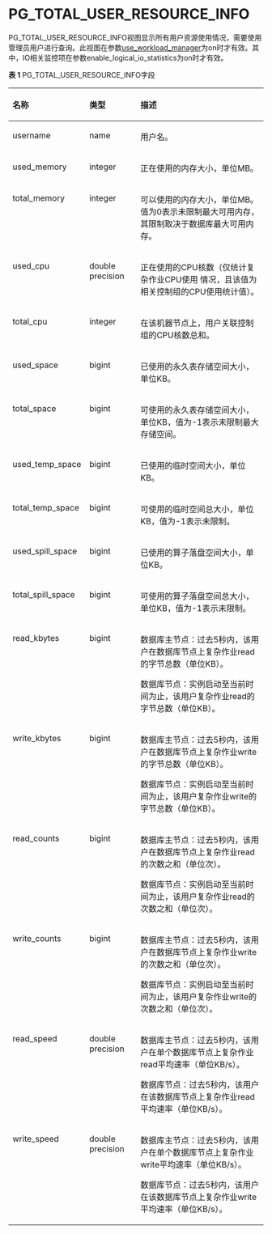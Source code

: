# PG\_TOTAL\_USER\_RESOURCE\_INFO<a name="ZH-CN_TOPIC_0242385998"></a>

PG\_TOTAL\_USER\_RESOURCE\_INFO视图显示所有用户资源使用情况，需要使用管理员用户进行查询。此视图在参数[use\_workload\_manager](负载管理.md#zh-cn_topic_0237124729_zh-cn_topic_0059777791_s9608d330c6a14d2cbd6ae75493437820)为on时才有效。其中，IO相关监控项在参数enable\_logical\_io\_statistics为on时才有效。

**表 1**  PG\_TOTAL\_USER\_RESOURCE\_INFO字段

<a name="zh-cn_topic_0237122471_zh-cn_topic_0059778356_t11b74f8fb7cd4bd8b53f72d8a89440c9"></a>
<table><thead align="left"><tr id="zh-cn_topic_0237122471_zh-cn_topic_0059778356_r5842d7f7603e497cb22101dfea845472"><th class="cellrowborder" valign="top" width="20.64%" id="mcps1.2.4.1.1"><p id="zh-cn_topic_0237122471_zh-cn_topic_0059778356_afad13ad0a32a4f00a617cdc00226c80b"><a name="zh-cn_topic_0237122471_zh-cn_topic_0059778356_afad13ad0a32a4f00a617cdc00226c80b"></a><a name="zh-cn_topic_0237122471_zh-cn_topic_0059778356_afad13ad0a32a4f00a617cdc00226c80b"></a>名称</p>
</th>
<th class="cellrowborder" valign="top" width="20.810000000000002%" id="mcps1.2.4.1.2"><p id="zh-cn_topic_0237122471_zh-cn_topic_0059778356_abf389d4d152b452d832a966b9c967aec"><a name="zh-cn_topic_0237122471_zh-cn_topic_0059778356_abf389d4d152b452d832a966b9c967aec"></a><a name="zh-cn_topic_0237122471_zh-cn_topic_0059778356_abf389d4d152b452d832a966b9c967aec"></a>类型</p>
</th>
<th class="cellrowborder" valign="top" width="58.550000000000004%" id="mcps1.2.4.1.3"><p id="zh-cn_topic_0237122471_zh-cn_topic_0059778356_aad914caab8464d5fb8e871ea9f9db721"><a name="zh-cn_topic_0237122471_zh-cn_topic_0059778356_aad914caab8464d5fb8e871ea9f9db721"></a><a name="zh-cn_topic_0237122471_zh-cn_topic_0059778356_aad914caab8464d5fb8e871ea9f9db721"></a>描述</p>
</th>
</tr>
</thead>
<tbody><tr id="zh-cn_topic_0237122471_zh-cn_topic_0059778356_r3fa5c62a2b324f449e54f1c1a7df2de8"><td class="cellrowborder" valign="top" width="20.64%" headers="mcps1.2.4.1.1 "><p id="zh-cn_topic_0237122471_p10103102071217"><a name="zh-cn_topic_0237122471_p10103102071217"></a><a name="zh-cn_topic_0237122471_p10103102071217"></a>username</p>
</td>
<td class="cellrowborder" valign="top" width="20.810000000000002%" headers="mcps1.2.4.1.2 "><p id="zh-cn_topic_0237122471_p04241417123"><a name="zh-cn_topic_0237122471_p04241417123"></a><a name="zh-cn_topic_0237122471_p04241417123"></a>name</p>
</td>
<td class="cellrowborder" valign="top" width="58.550000000000004%" headers="mcps1.2.4.1.3 "><p id="zh-cn_topic_0237122471_p639181441214"><a name="zh-cn_topic_0237122471_p639181441214"></a><a name="zh-cn_topic_0237122471_p639181441214"></a>用户名。</p>
</td>
</tr>
<tr id="zh-cn_topic_0237122471_zh-cn_topic_0059778356_rf38881ac52a945d6944ba0502b0e83c4"><td class="cellrowborder" valign="top" width="20.64%" headers="mcps1.2.4.1.1 "><p id="zh-cn_topic_0237122471_p1110652110121"><a name="zh-cn_topic_0237122471_p1110652110121"></a><a name="zh-cn_topic_0237122471_p1110652110121"></a>used_memory</p>
</td>
<td class="cellrowborder" valign="top" width="20.810000000000002%" headers="mcps1.2.4.1.2 "><p id="zh-cn_topic_0237122471_p193412140122"><a name="zh-cn_topic_0237122471_p193412140122"></a><a name="zh-cn_topic_0237122471_p193412140122"></a>integer</p>
</td>
<td class="cellrowborder" valign="top" width="58.550000000000004%" headers="mcps1.2.4.1.3 "><p id="zh-cn_topic_0237122471_p1230151411213"><a name="zh-cn_topic_0237122471_p1230151411213"></a><a name="zh-cn_topic_0237122471_p1230151411213"></a>正在使用的内存大小，单位MB。</p>
</td>
</tr>
<tr id="zh-cn_topic_0237122471_zh-cn_topic_0059778356_rdeb045b57c5440c6876aa5e1fddf3793"><td class="cellrowborder" valign="top" width="20.64%" headers="mcps1.2.4.1.1 "><p id="zh-cn_topic_0237122471_p1275719218122"><a name="zh-cn_topic_0237122471_p1275719218122"></a><a name="zh-cn_topic_0237122471_p1275719218122"></a>total_memory</p>
</td>
<td class="cellrowborder" valign="top" width="20.810000000000002%" headers="mcps1.2.4.1.2 "><p id="zh-cn_topic_0237122471_p226191461218"><a name="zh-cn_topic_0237122471_p226191461218"></a><a name="zh-cn_topic_0237122471_p226191461218"></a>integer</p>
</td>
<td class="cellrowborder" valign="top" width="58.550000000000004%" headers="mcps1.2.4.1.3 "><p id="zh-cn_topic_0237122471_p62251431218"><a name="zh-cn_topic_0237122471_p62251431218"></a><a name="zh-cn_topic_0237122471_p62251431218"></a>可以使用的内存大小，单位MB。值为0表示未限制最大可用内存，其限制取决于数据库最大可用内存。</p>
</td>
</tr>
<tr id="zh-cn_topic_0237122471_row0970538191711"><td class="cellrowborder" valign="top" width="20.64%" headers="mcps1.2.4.1.1 "><p id="zh-cn_topic_0237122471_p9971538191717"><a name="zh-cn_topic_0237122471_p9971538191717"></a><a name="zh-cn_topic_0237122471_p9971538191717"></a>used_cpu</p>
</td>
<td class="cellrowborder" valign="top" width="20.810000000000002%" headers="mcps1.2.4.1.2 "><p id="zh-cn_topic_0237122471_p797217389175"><a name="zh-cn_topic_0237122471_p797217389175"></a><a name="zh-cn_topic_0237122471_p797217389175"></a>double precision</p>
</td>
<td class="cellrowborder" valign="top" width="58.550000000000004%" headers="mcps1.2.4.1.3 "><p id="zh-cn_topic_0237122471_p397263812176"><a name="zh-cn_topic_0237122471_p397263812176"></a><a name="zh-cn_topic_0237122471_p397263812176"></a>正在使用的CPU核数（仅统计复杂作业CPU使用 情况，且该值为相关控制组的CPU使用统计值）。</p>
</td>
</tr>
<tr id="zh-cn_topic_0237122471_row64614276180"><td class="cellrowborder" valign="top" width="20.64%" headers="mcps1.2.4.1.1 "><p id="zh-cn_topic_0237122471_p12894125171811"><a name="zh-cn_topic_0237122471_p12894125171811"></a><a name="zh-cn_topic_0237122471_p12894125171811"></a>total_cpu</p>
</td>
<td class="cellrowborder" valign="top" width="20.810000000000002%" headers="mcps1.2.4.1.2 "><p id="zh-cn_topic_0237122471_p10894225181817"><a name="zh-cn_topic_0237122471_p10894225181817"></a><a name="zh-cn_topic_0237122471_p10894225181817"></a>integer</p>
</td>
<td class="cellrowborder" valign="top" width="58.550000000000004%" headers="mcps1.2.4.1.3 "><p id="zh-cn_topic_0237122471_p188951125151817"><a name="zh-cn_topic_0237122471_p188951125151817"></a><a name="zh-cn_topic_0237122471_p188951125151817"></a>在该机器节点上，用户关联控制组的CPU核数总和。</p>
</td>
</tr>
<tr id="zh-cn_topic_0237122471_row10451327201810"><td class="cellrowborder" valign="top" width="20.64%" headers="mcps1.2.4.1.1 "><p id="zh-cn_topic_0237122471_p1689592518180"><a name="zh-cn_topic_0237122471_p1689592518180"></a><a name="zh-cn_topic_0237122471_p1689592518180"></a>used_space</p>
</td>
<td class="cellrowborder" valign="top" width="20.810000000000002%" headers="mcps1.2.4.1.2 "><p id="zh-cn_topic_0237122471_p12895425161810"><a name="zh-cn_topic_0237122471_p12895425161810"></a><a name="zh-cn_topic_0237122471_p12895425161810"></a>bigint</p>
</td>
<td class="cellrowborder" valign="top" width="58.550000000000004%" headers="mcps1.2.4.1.3 "><p id="zh-cn_topic_0237122471_p489502517187"><a name="zh-cn_topic_0237122471_p489502517187"></a><a name="zh-cn_topic_0237122471_p489502517187"></a>已使用的永久表存储空间大小，单位KB。</p>
</td>
</tr>
<tr id="zh-cn_topic_0237122471_row134412731818"><td class="cellrowborder" valign="top" width="20.64%" headers="mcps1.2.4.1.1 "><p id="zh-cn_topic_0237122471_p1089592520188"><a name="zh-cn_topic_0237122471_p1089592520188"></a><a name="zh-cn_topic_0237122471_p1089592520188"></a>total_space</p>
</td>
<td class="cellrowborder" valign="top" width="20.810000000000002%" headers="mcps1.2.4.1.2 "><p id="zh-cn_topic_0237122471_p14895192581819"><a name="zh-cn_topic_0237122471_p14895192581819"></a><a name="zh-cn_topic_0237122471_p14895192581819"></a>bigint</p>
</td>
<td class="cellrowborder" valign="top" width="58.550000000000004%" headers="mcps1.2.4.1.3 "><p id="zh-cn_topic_0237122471_p13895112513181"><a name="zh-cn_topic_0237122471_p13895112513181"></a><a name="zh-cn_topic_0237122471_p13895112513181"></a>可使用的永久表存储空间大小，单位KB，值为-1表示未限制最大存储空间。</p>
</td>
</tr>
<tr id="zh-cn_topic_0237122471_row74482015185315"><td class="cellrowborder" valign="top" width="20.64%" headers="mcps1.2.4.1.1 "><p id="zh-cn_topic_0237122471_p1544861535316"><a name="zh-cn_topic_0237122471_p1544861535316"></a><a name="zh-cn_topic_0237122471_p1544861535316"></a>used_temp_space</p>
</td>
<td class="cellrowborder" valign="top" width="20.810000000000002%" headers="mcps1.2.4.1.2 "><p id="zh-cn_topic_0237122471_p944971545310"><a name="zh-cn_topic_0237122471_p944971545310"></a><a name="zh-cn_topic_0237122471_p944971545310"></a>bigint</p>
</td>
<td class="cellrowborder" valign="top" width="58.550000000000004%" headers="mcps1.2.4.1.3 "><p id="zh-cn_topic_0237122471_p1344917158536"><a name="zh-cn_topic_0237122471_p1344917158536"></a><a name="zh-cn_topic_0237122471_p1344917158536"></a>已使用的临时空间大小，单位KB。</p>
</td>
</tr>
<tr id="zh-cn_topic_0237122471_row11962131865313"><td class="cellrowborder" valign="top" width="20.64%" headers="mcps1.2.4.1.1 "><p id="zh-cn_topic_0237122471_p3962818115320"><a name="zh-cn_topic_0237122471_p3962818115320"></a><a name="zh-cn_topic_0237122471_p3962818115320"></a>total_temp_space</p>
</td>
<td class="cellrowborder" valign="top" width="20.810000000000002%" headers="mcps1.2.4.1.2 "><p id="zh-cn_topic_0237122471_p5962171813531"><a name="zh-cn_topic_0237122471_p5962171813531"></a><a name="zh-cn_topic_0237122471_p5962171813531"></a>bigint</p>
</td>
<td class="cellrowborder" valign="top" width="58.550000000000004%" headers="mcps1.2.4.1.3 "><p id="zh-cn_topic_0237122471_p89621118165313"><a name="zh-cn_topic_0237122471_p89621118165313"></a><a name="zh-cn_topic_0237122471_p89621118165313"></a>可使用的临时空间总大小，单位KB，值为-1表示未限制。</p>
</td>
</tr>
<tr id="zh-cn_topic_0237122471_row448172235313"><td class="cellrowborder" valign="top" width="20.64%" headers="mcps1.2.4.1.1 "><p id="zh-cn_topic_0237122471_p1348172225317"><a name="zh-cn_topic_0237122471_p1348172225317"></a><a name="zh-cn_topic_0237122471_p1348172225317"></a>used_spill_space</p>
</td>
<td class="cellrowborder" valign="top" width="20.810000000000002%" headers="mcps1.2.4.1.2 "><p id="zh-cn_topic_0237122471_p154819220535"><a name="zh-cn_topic_0237122471_p154819220535"></a><a name="zh-cn_topic_0237122471_p154819220535"></a>bigint</p>
</td>
<td class="cellrowborder" valign="top" width="58.550000000000004%" headers="mcps1.2.4.1.3 "><p id="zh-cn_topic_0237122471_p1648113224531"><a name="zh-cn_topic_0237122471_p1648113224531"></a><a name="zh-cn_topic_0237122471_p1648113224531"></a>已使用的算子落盘空间大小，单位KB。</p>
</td>
</tr>
<tr id="zh-cn_topic_0237122471_row1715825165318"><td class="cellrowborder" valign="top" width="20.64%" headers="mcps1.2.4.1.1 "><p id="zh-cn_topic_0237122471_p271552585314"><a name="zh-cn_topic_0237122471_p271552585314"></a><a name="zh-cn_topic_0237122471_p271552585314"></a>total_spill_space</p>
</td>
<td class="cellrowborder" valign="top" width="20.810000000000002%" headers="mcps1.2.4.1.2 "><p id="zh-cn_topic_0237122471_p10715162525319"><a name="zh-cn_topic_0237122471_p10715162525319"></a><a name="zh-cn_topic_0237122471_p10715162525319"></a>bigint</p>
</td>
<td class="cellrowborder" valign="top" width="58.550000000000004%" headers="mcps1.2.4.1.3 "><p id="zh-cn_topic_0237122471_p197151425115316"><a name="zh-cn_topic_0237122471_p197151425115316"></a><a name="zh-cn_topic_0237122471_p197151425115316"></a>可使用的算子落盘空间总大小，单位KB，值为-1表示未限制。</p>
</td>
</tr>
<tr id="zh-cn_topic_0237122471_row663824192211"><td class="cellrowborder" valign="top" width="20.64%" headers="mcps1.2.4.1.1 "><p id="zh-cn_topic_0237122471_p663834113223"><a name="zh-cn_topic_0237122471_p663834113223"></a><a name="zh-cn_topic_0237122471_p663834113223"></a>read_kbytes</p>
</td>
<td class="cellrowborder" valign="top" width="20.810000000000002%" headers="mcps1.2.4.1.2 "><p id="zh-cn_topic_0237122471_p863819418229"><a name="zh-cn_topic_0237122471_p863819418229"></a><a name="zh-cn_topic_0237122471_p863819418229"></a>bigint</p>
</td>
<td class="cellrowborder" valign="top" width="58.550000000000004%" headers="mcps1.2.4.1.3 "><p id="zh-cn_topic_0237122471_p46381241142211"><a name="zh-cn_topic_0237122471_p46381241142211"></a><a name="zh-cn_topic_0237122471_p46381241142211"></a><span id="zh-cn_topic_0237122471_text113271146162214"><a name="zh-cn_topic_0237122471_text113271146162214"></a><a name="zh-cn_topic_0237122471_text113271146162214"></a>数据库主节点</span>：过去5秒内，该用户在数据库节点上复杂作业read的字节总数（单位KB）。</p>
<p id="zh-cn_topic_0237122471_p118134716239"><a name="zh-cn_topic_0237122471_p118134716239"></a><a name="zh-cn_topic_0237122471_p118134716239"></a>数据库节点：实例启动至当前时间为止，该用户复杂作业read的字节总数（单位KB）。</p>
</td>
</tr>
<tr id="zh-cn_topic_0237122471_row758511216274"><td class="cellrowborder" valign="top" width="20.64%" headers="mcps1.2.4.1.1 "><p id="zh-cn_topic_0237122471_p1158617212276"><a name="zh-cn_topic_0237122471_p1158617212276"></a><a name="zh-cn_topic_0237122471_p1158617212276"></a>write_kbytes</p>
</td>
<td class="cellrowborder" valign="top" width="20.810000000000002%" headers="mcps1.2.4.1.2 "><p id="zh-cn_topic_0237122471_p115861421192712"><a name="zh-cn_topic_0237122471_p115861421192712"></a><a name="zh-cn_topic_0237122471_p115861421192712"></a>bigint</p>
</td>
<td class="cellrowborder" valign="top" width="58.550000000000004%" headers="mcps1.2.4.1.3 "><p id="zh-cn_topic_0237122471_p25861121172715"><a name="zh-cn_topic_0237122471_p25861121172715"></a><a name="zh-cn_topic_0237122471_p25861121172715"></a><span id="zh-cn_topic_0237122471_text1226234812219"><a name="zh-cn_topic_0237122471_text1226234812219"></a><a name="zh-cn_topic_0237122471_text1226234812219"></a>数据库主节点</span>：过去5秒内，该用户在数据库节点上复杂作业write的字节总数（单位KB）。</p>
<p id="zh-cn_topic_0237122471_p1917191716289"><a name="zh-cn_topic_0237122471_p1917191716289"></a><a name="zh-cn_topic_0237122471_p1917191716289"></a>数据库节点：实例启动至当前时间为止，该用户复杂作业write的字节总数（单位KB）。</p>
</td>
</tr>
<tr id="zh-cn_topic_0237122471_row1020031172910"><td class="cellrowborder" valign="top" width="20.64%" headers="mcps1.2.4.1.1 "><p id="zh-cn_topic_0237122471_p42019182917"><a name="zh-cn_topic_0237122471_p42019182917"></a><a name="zh-cn_topic_0237122471_p42019182917"></a>read_counts</p>
</td>
<td class="cellrowborder" valign="top" width="20.810000000000002%" headers="mcps1.2.4.1.2 "><p id="zh-cn_topic_0237122471_p6201181172920"><a name="zh-cn_topic_0237122471_p6201181172920"></a><a name="zh-cn_topic_0237122471_p6201181172920"></a>bigint</p>
</td>
<td class="cellrowborder" valign="top" width="58.550000000000004%" headers="mcps1.2.4.1.3 "><p id="zh-cn_topic_0237122471_p19710105172920"><a name="zh-cn_topic_0237122471_p19710105172920"></a><a name="zh-cn_topic_0237122471_p19710105172920"></a><span id="zh-cn_topic_0237122471_text15541134911222"><a name="zh-cn_topic_0237122471_text15541134911222"></a><a name="zh-cn_topic_0237122471_text15541134911222"></a>数据库主节点</span>：过去5秒内，该用户在数据库节点上复杂作业read的次数之和（单位次）。</p>
<p id="zh-cn_topic_0237122471_p1720114116299"><a name="zh-cn_topic_0237122471_p1720114116299"></a><a name="zh-cn_topic_0237122471_p1720114116299"></a>数据库节点：实例启动至当前时间为止，该用户复杂作业read的次数之和（单位次）。</p>
</td>
</tr>
<tr id="zh-cn_topic_0237122471_row14601458142920"><td class="cellrowborder" valign="top" width="20.64%" headers="mcps1.2.4.1.1 "><p id="zh-cn_topic_0237122471_p16460125819296"><a name="zh-cn_topic_0237122471_p16460125819296"></a><a name="zh-cn_topic_0237122471_p16460125819296"></a>write_counts</p>
</td>
<td class="cellrowborder" valign="top" width="20.810000000000002%" headers="mcps1.2.4.1.2 "><p id="zh-cn_topic_0237122471_p1046085882917"><a name="zh-cn_topic_0237122471_p1046085882917"></a><a name="zh-cn_topic_0237122471_p1046085882917"></a>bigint</p>
</td>
<td class="cellrowborder" valign="top" width="58.550000000000004%" headers="mcps1.2.4.1.3 "><p id="zh-cn_topic_0237122471_p193961020133012"><a name="zh-cn_topic_0237122471_p193961020133012"></a><a name="zh-cn_topic_0237122471_p193961020133012"></a><span id="zh-cn_topic_0237122471_text48946503228"><a name="zh-cn_topic_0237122471_text48946503228"></a><a name="zh-cn_topic_0237122471_text48946503228"></a>数据库主节点</span>：过去5秒内，该用户在数据库节点上复杂作业write的次数之和（单位次）。</p>
<p id="zh-cn_topic_0237122471_p11460158142912"><a name="zh-cn_topic_0237122471_p11460158142912"></a><a name="zh-cn_topic_0237122471_p11460158142912"></a>数据库节点：实例启动至当前时间为止，该用户复杂作业write的次数之和（单位次）。</p>
</td>
</tr>
<tr id="zh-cn_topic_0237122471_row1222144193118"><td class="cellrowborder" valign="top" width="20.64%" headers="mcps1.2.4.1.1 "><p id="zh-cn_topic_0237122471_p1722844173115"><a name="zh-cn_topic_0237122471_p1722844173115"></a><a name="zh-cn_topic_0237122471_p1722844173115"></a>read_speed</p>
</td>
<td class="cellrowborder" valign="top" width="20.810000000000002%" headers="mcps1.2.4.1.2 "><p id="zh-cn_topic_0237122471_p322844153110"><a name="zh-cn_topic_0237122471_p322844153110"></a><a name="zh-cn_topic_0237122471_p322844153110"></a>double precision</p>
</td>
<td class="cellrowborder" valign="top" width="58.550000000000004%" headers="mcps1.2.4.1.3 "><p id="zh-cn_topic_0237122471_p922184415311"><a name="zh-cn_topic_0237122471_p922184415311"></a><a name="zh-cn_topic_0237122471_p922184415311"></a><span id="zh-cn_topic_0237122471_text61671852172213"><a name="zh-cn_topic_0237122471_text61671852172213"></a><a name="zh-cn_topic_0237122471_text61671852172213"></a>数据库主节点</span>：过去5秒内，该用户在单个数据库节点上复杂作业read平均速率（单位KB/s）。</p>
<p id="zh-cn_topic_0237122471_p42022014332"><a name="zh-cn_topic_0237122471_p42022014332"></a><a name="zh-cn_topic_0237122471_p42022014332"></a>数据库节点：过去5秒内，该用户在该数据库节点上复杂作业read平均速率（单位KB/s）。</p>
</td>
</tr>
<tr id="zh-cn_topic_0237122471_row78702338"><td class="cellrowborder" valign="top" width="20.64%" headers="mcps1.2.4.1.1 "><p id="zh-cn_topic_0237122471_p4910083314"><a name="zh-cn_topic_0237122471_p4910083314"></a><a name="zh-cn_topic_0237122471_p4910083314"></a>write_speed</p>
</td>
<td class="cellrowborder" valign="top" width="20.810000000000002%" headers="mcps1.2.4.1.2 "><p id="zh-cn_topic_0237122471_p995073313"><a name="zh-cn_topic_0237122471_p995073313"></a><a name="zh-cn_topic_0237122471_p995073313"></a>double precision</p>
</td>
<td class="cellrowborder" valign="top" width="58.550000000000004%" headers="mcps1.2.4.1.3 "><p id="zh-cn_topic_0237122471_p2091702339"><a name="zh-cn_topic_0237122471_p2091702339"></a><a name="zh-cn_topic_0237122471_p2091702339"></a><span id="zh-cn_topic_0237122471_text9531205312229"><a name="zh-cn_topic_0237122471_text9531205312229"></a><a name="zh-cn_topic_0237122471_text9531205312229"></a>数据库主节点</span>：过去5秒内，该用户在单个数据库节点上复杂作业write平均速率（单位KB/s）。</p>
<p id="zh-cn_topic_0237122471_p7807924163514"><a name="zh-cn_topic_0237122471_p7807924163514"></a><a name="zh-cn_topic_0237122471_p7807924163514"></a>数据库节点：过去5秒内，该用户在该数据库节点上复杂作业write平均速率（单位KB/s）。</p>
</td>
</tr>
</tbody>
</table>

